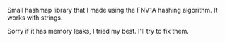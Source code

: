 Small hashmap library that I made using the FNV1A hashing algorithm. It works with strings.

Sorry if it has memory leaks, I tried my best. I'll try to fix them.
